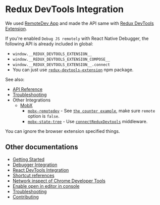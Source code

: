 # Redux DevTools Integration

We used [RemoteDev App](https://github.com/zalmoxisus/remotedev-app) and made the API same with [Redux DevTools Extension](https://github.com/zalmoxisus/redux-devtools-extension).

If you're enabled `Debug JS remotely` with React Native Debugger, the following API is already included in global:

* `window.__REDUX_DEVTOOLS_EXTENSION__`
* `window.__REDUX_DEVTOOLS_EXTENSION_COMPOSE__`
* `window.__REDUX_DEVTOOLS_EXTENSION__.connect`
* You can just use [`redux-devtools-extension`](https://www.npmjs.com/package/redux-devtools-extension) npm package.

See also:

* [API Reference](http://extension.remotedev.io/docs/API/)
* [Troubleshooting](http://extension.remotedev.io/docs/Troubleshooting.html)
* Other Integrations
  - [MobX](https://github.com/mobxjs/mobx)
    - [`mobx-remotedev`](https://github.com/zalmoxisus/mobx-remotedev) - See [`the counter example`](../examples/counter-with-mobx/src/stores/counter), make sure `remote` option is `false`.
    - [`mobx-state-tree`](https://github.com/mobxjs/mobx-state-tree) - Use [`connectReduxDevtools`](https://github.com/mobxjs/mobx-state-tree/blob/a3c59ac816026f3c2d3d5621d8f74be2b95e2891/middleware/README.md#connectreduxdevtools) middleware.

You can ignore the browser extension specified things.

## Other documentations

* [Getting Started](getting-started.md)
* [Debugger Integration](debugger-integration.md)
* [React DevTools Integration](react-devtools-integration.md)
* [Shortcut references](shortcut-references.md)
* [Network inspect of Chrome Developer Tools](network-inspect-of-chrome-devtools.md)
* [Enable open in editor in console](enable-open-in-editor-in-console.md)
* [Troubleshooting](troubleshooting.md)
* [Contributing](contributing.md)
